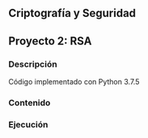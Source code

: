## Criptografía y Seguridad
## Proyecto 2: RSA

### Descripción
Código implementado con Python 3.7.5


### Contenido

### Ejecución 
